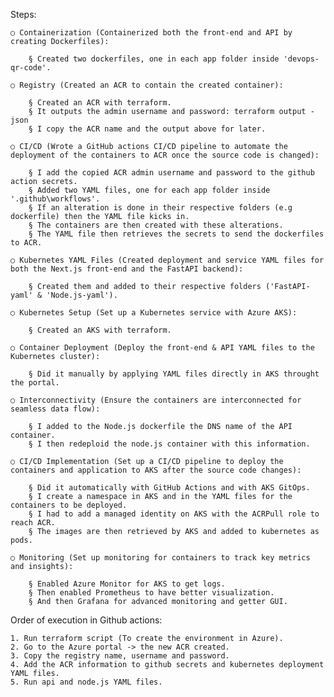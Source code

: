 Steps​:

    ○ Containerization (Containerized both the front-end and API by creating Dockerfiles):
    
        § Created two dockerfiles, one in each app folder inside 'devops-qr-code'.
    
    ○ Registry (Created an ACR to contain the created container):
    
        § Created an ACR with terraform.
        § It outputs the admin username and password: terraform output -json
        § I copy the ACR name and the output above for later.
    
    ○ CI/CD (Wrote a GitHub actions CI/CD pipeline to automate the deployment of the containers to ACR once the source code is changed):
    
        § I add the copied ACR admin username and password to the github action secrets.
        § Added two YAML files, one for each app folder inside '.github\workflows'.
        § If an alteration is done in their respective folders (e.g dockerfile) then the YAML file kicks in.
        § The containers are then created with these alterations.
        § The YAML file then retrieves the secrets to send the dockerfiles to ACR.
    
    ○ Kubernetes YAML Files (Created deployment and service YAML files for both the Next.js front-end and the FastAPI backend):
    
        § Created them and added to their respective folders ('FastAPI-yaml' & 'Node.js-yaml').
        
    ○ Kubernetes Setup (Set up a Kubernetes service with Azure AKS):
    
        § Created an AKS with terraform.
        
    ○ Container Deployment (Deploy the front-end & API YAML files to the Kubernetes cluster):
    
        § Did it manually by applying YAML files directly in AKS throught the portal.
    
    ○ Interconnectivity (Ensure the containers are interconnected for seamless data flow):
    
        § I added to the Node.js dockerfile the DNS name of the API container.
        § I then redeploid the node.js container with this information.
    
    ○ CI/CD Implementation (Set up a CI/CD pipeline to deploy the containers and application to AKS after the source code changes):
    
        § Did it automatically with GitHub Actions and with AKS GitOps.
        § I create a namespace in AKS and in the YAML files for the containers to be deployed.
        § I had to add a managed identity on AKS with the ACRPull role to reach ACR.
        § The images are then retrieved by AKS and added to kubernetes as pods.
    
    ○ Monitoring (Set up monitoring for containers to track key metrics and insights):
    
        § Enabled Azure Monitor for AKS to get logs.
        § Then enabled Prometheus to have better visualization.
        § And then Grafana for advanced monitoring and getter GUI.

Order of execution in Github actions:

    1. Run terraform script (To create the environment in Azure).
    2. Go to the Azure portal -> the new ACR created.
    3. Copy the registry name, username and password.
    4. Add the ACR information to github secrets and kubernetes deployment YAML files.
    5. Run api and node.js YAML files.